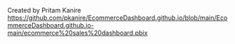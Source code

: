 Created by Pritam Kanire
https://github.com/pkanire/EcommerceDashboard.github.io/blob/main/EcommerceDashboard.github.io-main/ecommerce%20sales%20dashboard.pbix
